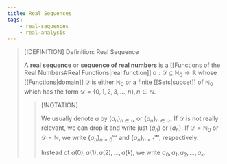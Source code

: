 ```yaml
---
title: Real Sequences
tags:
    - real-sequences
    - real-analysis
---
```


>[!DEFINITION] Definition: Real Sequence
>
>A **real sequence** or **sequence of real numbers** is a [[Functions of the Real Numbers#Real Functions|real function]] $a: \mathcal{D} \subseteq \mathbb{N}_0 \to \mathbb{R}$ whose [[Functions|domain]] $\mathcal{D}$ is either $\mathbb{N}_0$ or a finite [[Sets|subset]] of $\mathbb{N}_0$ which has the form $\mathcal{D} = \{0,1,2,3,\dotsc, n\}, n \in \mathbb{N}$.
>
>>[!NOTATION]
>>
>>We usually denote $a$ by $(a_n)_{n \in \mathcal{D}}$ or $\{a_n\}_{n \in \mathcal{D}}$. If $\mathcal{D}$ is not really relevant, we can drop it and write just $(a_n)$ or $\{a_n\}$. If $\mathcal{D} = \mathbb{N}_0$ or $\mathcal{D} = \mathbb{N}$, we write $\{a_n\}_{n = 0}^{\infty}$ and $\{a_n\}_{n = 1}^{\infty}$, respectively.
>>
>>Instead of $a(0), a(1), a(2), \dotsc, a(k)$, we write $a_0, a_1, a_2, \dotsc, a_k$.
>>
>